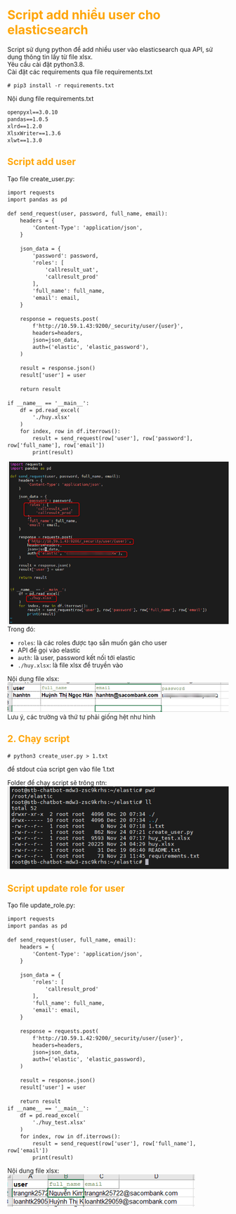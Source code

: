 <h1 style="color:orange">Script add nhiều user cho elasticsearch</h1>
Script sử dụng python để add nhiều user vào elasticsearch qua API, sử dụng thông tin lấy từ file xlsx.<br>
Yêu cầu cài đặt python3.8.<br>
Cài đặt các requirements qua file requirements.txt

    # pip3 install -r requirements.txt
Nội dung file requirements.txt
```
openpyxl==3.0.10
pandas==1.0.5
xlrd==1.2.0
XlsxWriter==1.3.6
xlwt==1.3.0
```
<h2 style="color:orange">Script add user</h2>
Tạo file create_user.py:

```
import requests
import pandas as pd

def send_request(user, password, full_name, email):
    headers = {
        'Content-Type': 'application/json',
    }

    json_data = {
        'password': password,
        'roles': [
            'callresult_uat',
            'callresult_prod'
        ],
        'full_name': full_name,
        'email': email,
    }

    response = requests.post(
        f'http://10.59.1.43:9200/_security/user/{user}',
        headers=headers,
        json=json_data,
        auth=('elastic', 'elastic_password'),
    )

    result = response.json()
    result['user'] = user

    return result

if __name__ == '__main__':
    df = pd.read_excel(
        './huy.xlsx'
    )
    for index, row in df.iterrows():
        result = send_request(row['user'], row['password'], row['full_name'], row['email'])
        print(result)
```

![script-adduser1](../img/script-adduser1.png)<br>
Trong đó:
- `roles`: là các roles được tạo sẵn muốn gán cho user
- API để gọi vào elastic
- `auth`: là user, password kết nối tới elastic
- `./huy.xlsx`: là file xlsx để truyền vào

Nội dung file xlsx:<br>
![script-adduser2](../img/script-adduser2.png)<br>
Lưu ý, các trường và thứ tự phải giống hệt như hình
<h2 style="color:orange">2. Chạy script</h2>

    # python3 create_user.py > 1.txt
để stdout của script gen vào file 1.txt

Folder để chạy script sẽ trông ntn:<br>
![script-adduser3](../img/script-adduser3.png)<br>

<h2 style="color:orange">Script update role for user</h2>
Tạo file update_role.py:

``` 
import requests
import pandas as pd

def send_request(user, full_name, email):
    headers = {
        'Content-Type': 'application/json',
    }

    json_data = {
        'roles': [
            'callresult_prod'
        ],
        'full_name': full_name,
        'email': email,
    }

    response = requests.post(
        f'http://10.59.1.42:9200/_security/user/{user}',
        headers=headers,
        json=json_data,
        auth=('elastic', 'elastic_password),
    )

    result = response.json()
    result['user'] = user

    return result
if __name__ == '__main__':
    df = pd.read_excel(
        './huy_test.xlsx'
    )
    for index, row in df.iterrows():
        result = send_request(row['user'], row['full_name'], row['email'])
        print(result)
```
Nội dung file xlsx:<br>
![script-adduser4](../img/script-adduser4.png)<br>
